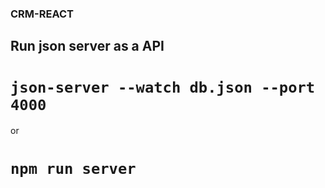 ### CRM-REACT

## Run json server as a API

# `json-server --watch db.json --port 4000`
or
# `npm run server`